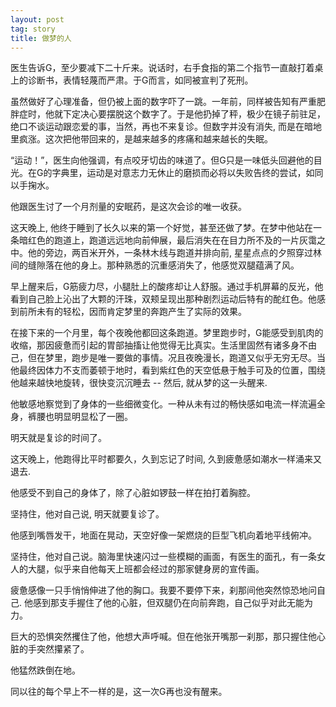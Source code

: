 ```yaml
---
layout: post
tag: story
title: 做梦的人
---
```


医生告诉G，至少要减下二十斤来。说话时，右手食指的第二个指节一直敲打着桌上的诊断书，表情轻蔑而严肃。于G而言，如同被宣判了死刑。

虽然做好了心理准备，但仍被上面的数字吓了一跳。一年前，同样被告知有严重肥胖症时，他就下定决心要摆脱这个数字了。于是他扔掉了秤，极少在镜子前驻足，绝口不谈运动跟恋爱的事，当然，再也不来复诊。但数字并没有消失, 而是在暗地里疯涨。这次把他带回来的，是越来越多的疼痛和越来越长的失眠。

“运动！”，医生向他强调，有点咬牙切齿的味道了。但G只是一味低头回避他的目光。在G的字典里，运动是对意志力无休止的磨损而必将以失败告终的尝试，如同以手掬水。

他跟医生讨了一个月剂量的安眠药，是这次会诊的唯一收获。

这天晚上, 他终于睡到了长久以来的第一个好觉，甚至还做了梦。在梦中他站在一条暗红色的跑道上，跑道远远地向前伸展，最后消失在在目力所不及的一片灰霭之中。他的旁边，两百米开外，一条林木线与跑道并排向前, 星星点点的夕照穿过林间的缝隙落在他的身上。那种熟悉的沉重感消失了，他感觉双腿蕴满了风。

早上醒来后，G筋疲力尽，小腿肚上的酸疼却让人舒服。通过手机屏幕的反光，他看到自己脸上沁出了大颗的汗珠，双颊呈现出那种剧烈运动后特有的酡红色。他感到前所未有的轻松，因而肯定梦里的奔跑产生了实际的效果。

在接下来的一个月里，每个夜晚他都回这条跑道。梦里跑步时，G能感受到肌肉的收缩，那因疲惫而引起的胃部抽搐让他觉得无比真实。生活里固然有诸多身不由己，但在梦里，跑步是唯一要做的事情。况且夜晚漫长，跑道又似乎无穷无尽。当他最终因体力不支而萎顿于地时，看到紫红色的天空低悬于触手可及的位置，围绕他越来越快地旋转，很快变沉沉睡去 -- 然后, 就从梦的这一头醒来.

他敏感地察觉到了身体的一些细微变化。一种从未有过的畅快感如电流一样流遍全身，裤腰也明显明显松了一圈。

明天就是复诊的时间了。

这天晚上，他跑得比平时都要久，久到忘记了时间, 久到疲惫感如潮水一样涌来又退去.

他感受不到自己的身体了，除了心脏如锣鼓一样在拍打着胸腔。

坚持住，他对自己说, 明天就要复诊了。

他感到嘴唇发干，地面在晃动，天空好像一架燃烧的巨型飞机向着地平线俯冲。

坚持住，他对自己说。脑海里快速闪过一些模糊的画面，有医生的面孔，有一条女人的大腿，似乎来自他每天上班都会经过的那家健身房的宣传画。

疲惫感像一只手悄悄伸进了他的胸口。我要不要停下来，刹那间他突然惊恐地问自己. 他感到那支手握住了他的心脏，但双腿仍在向前奔跑，自己似乎对此无能为力。

巨大的恐惧突然攫住了他，他想大声呼喊。但在他张开嘴那一刹那，那只握住他心脏的手突然攥紧了。

他猛然跌倒在地。

同以往的每个早上不一样的是，这一次G再也没有醒来。

